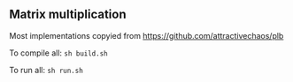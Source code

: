 Matrix multiplication
---------------------

Most implementations copyied from https://github.com/attractivechaos/plb

To compile all: `sh build.sh`

To run all: `sh run.sh`
